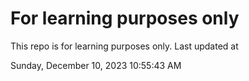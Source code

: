# For learning purposes only
This repo is for learning purposes only.
Last updated at

Sunday, December 10, 2023 10:55:43 AM

